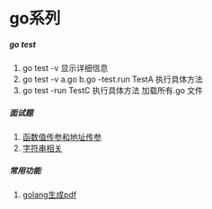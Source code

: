 # go系列

##### go test

1. go test -v 显示详细信息
2. go test -v a.go b.go -test.run TestA 执行具体方法
3. go test -run TestC  执行具体方法 加载所有.go 文件

##### 面试题
1. [函数值传参和地址传参](https://github.com/bw1032/gogo/blob/main/normal/a.go) 
2. [字符串相关](https://github.com/bw1032/gogo/blob/main/normal/b.go) 

##### 常用功能
1. [golang生成pdf](https://github.com/bw1032/gogo/blob/main/tool/pdf.go) 
